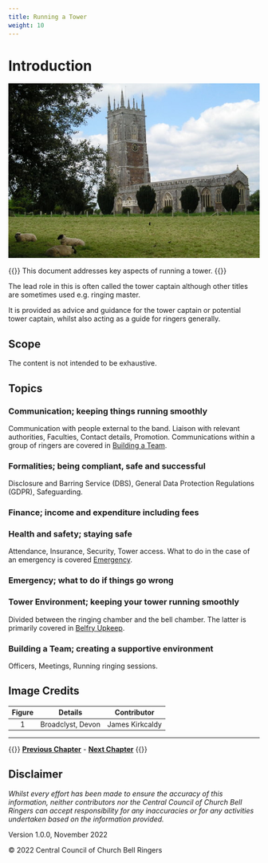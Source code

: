 ```yaml
---
title: Running a Tower
weight: 10
---
```




# Introduction

![Broadclyst, Devon](Broadclyst.jpg)

{{<hint danger>}}
This document addresses key aspects of running a tower.
{{</hint>}}

The lead role in this is often called the tower captain although other titles are sometimes used e.g. ringing master.

It is provided as advice and guidance for the tower captain or potential tower captain, whilst also acting as a guide for ringers generally.

## Scope

The content is not intended to be exhaustive.

## Topics

### Communication; keeping things running smoothly

Communication with people external to the band. Liaison with relevant authorities, Faculties, Contact details, Promotion. Communications within a group of ringers are covered in [Building a Team](../090-BuildingaTeam/).

### Formalities; being compliant, safe and successful
 
Disclosure and Barring Service (DBS), General Data Protection Regulations (GDPR), Safeguarding.

### Finance; income and expenditure including fees
 
### Health and safety; staying safe

Attendance, Insurance, Security, Tower access. What to do in the case of an emergency is covered [Emergency](../060-Emergency/).

### Emergency; what to do if things go wrong

### Tower Environment; keeping your tower running smoothly

Divided between the ringing chamber and the bell chamber. The latter is primarily covered in [Belfry Upkeep](https://belfryupkeep.cccbr.org.uk/docs/010-introduction/).

### Building a Team; creating a supportive environment

Officers, Meetings, Running ringing sessions.

## Image Credits

| Figure | Details | Contributor |
| :---: | --- | --- |
| 1 | Broadclyst, Devon | James Kirkcaldy |

----

{{<hint info>}}
**[Previous Chapter](../010-Introduction/)** - **[Next Chapter](../020-Communication/)**
{{</hint>}}

## Disclaimer

*Whilst every effort has been made to ensure the accuracy of this information, neither contributors nor the Central Council of Church Bell Ringers can accept responsibility for any inaccuracies or for any activities undertaken based on the information provided.*

Version 1.0.0, November 2022

© 2022 Central Council of Church Bell Ringers
